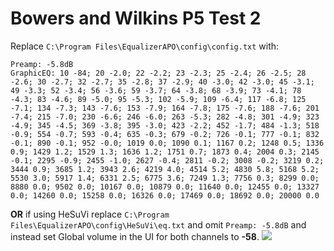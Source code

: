 # Bowers and Wilkins P5 Test 2
Replace `C:\Program Files\EqualizerAPO\config\config.txt` with:
```
Preamp: -5.8dB
GraphicEQ: 10 -84; 20 -2.0; 22 -2.2; 23 -2.3; 25 -2.4; 26 -2.5; 28 -2.6; 30 -2.7; 32 -2.7; 35 -2.8; 37 -2.9; 40 -3.0; 42 -3.0; 45 -3.1; 49 -3.3; 52 -3.4; 56 -3.6; 59 -3.7; 64 -3.8; 68 -3.9; 73 -4.1; 78 -4.3; 83 -4.6; 89 -5.0; 95 -5.3; 102 -5.9; 109 -6.4; 117 -6.8; 125 -7.1; 134 -7.3; 143 -7.6; 153 -7.9; 164 -7.8; 175 -7.6; 188 -7.6; 201 -7.4; 215 -7.0; 230 -6.6; 246 -6.0; 263 -5.3; 282 -4.8; 301 -4.9; 323 -4.9; 345 -4.5; 369 -3.8; 395 -3.0; 423 -2.2; 452 -1.7; 484 -1.3; 518 -0.9; 554 -0.7; 593 -0.4; 635 -0.3; 679 -0.2; 726 -0.1; 777 -0.1; 832 -0.1; 890 -0.1; 952 -0.0; 1019 0.0; 1090 0.1; 1167 0.2; 1248 0.5; 1336 0.9; 1429 1.2; 1529 1.3; 1636 1.2; 1751 0.7; 1873 0.4; 2004 0.3; 2145 -0.1; 2295 -0.9; 2455 -1.0; 2627 -0.4; 2811 -0.2; 3008 -0.2; 3219 0.2; 3444 0.9; 3685 1.2; 3943 2.6; 4219 4.0; 4514 5.2; 4830 5.8; 5168 5.2; 5530 3.0; 5917 1.4; 6331 2.5; 6775 3.6; 7249 1.3; 7756 0.3; 8299 0.0; 8880 0.0; 9502 0.0; 10167 0.0; 10879 0.0; 11640 0.0; 12455 0.0; 13327 0.0; 14260 0.0; 15258 0.0; 16326 0.0; 17469 0.0; 18692 0.0; 20000 0.0
```
**OR** if using HeSuVi replace `C:\Program Files\EqualizerAPO\config\HeSuVi\eq.txt` and omit `Preamp: -5.8dB` and instead set Global volume in the UI for both channels to **-58**.
![](https://raw.githubusercontent.com/jaakkopasanen/AutoEq/master/results/Headphone.com/innerfidelity/onear/Bowers%20and%20Wilkins%20P5%20Test%202/Bowers%20and%20Wilkins%20P5%20Test%202.png)